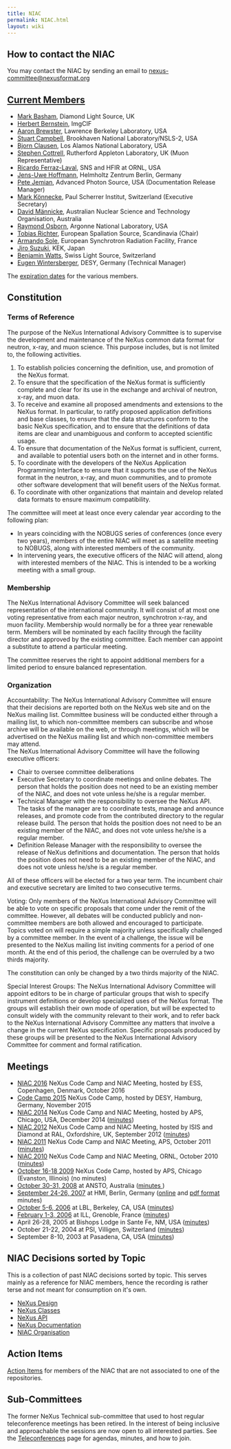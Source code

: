```yaml
---
title: NIAC
permalink: NIAC.html
layout: wiki
---
```


How to contact the NIAC
-----------------------

You may contact the NIAC by sending an email to
<nexus-committee@nexusformat.org>

[Current Members](Membership_Dates.html "wikilink")
----------------------------------------------

-   [Mark Basham](User%3AMark_Basham.html "wikilink"), Diamond Light Source, UK
-   [Herbert Bernstein](User%3AHerbert_Bernstein.html "wikilink"), ImgCIF
-   [Aaron Brewster](User%3AAaron_Brewster.html "wikilink"), Lawrence Berkeley Laboratory, USA
-   [Stuart Campbell](User%3AStuart_Campbell.html "wikilink"), Brookhaven National Laboratory/NSLS-2, USA
-   [Bjorn Clausen](User%3ABjorn_Clausen.html "wikilink"), Los Alamos National Laboratory, USA
-   [Stephen Cottrell](User%3ASteve_Cottrell.html "wikilink"), Rutherford Appleton Laboratory, UK (Muon Representative)
-   [Ricardo Ferraz-Laval](User%3A_Ricardo_Ferraz-Laval.html "wikilink"), SNS and HFIR at ORNL, USA
-   [Jens-Uwe Hoffmann](User%3AJens-Uwe_Hoffmann.html "wikilink"), Helmholtz Zentrum Berlin, Germany
-   [Pete Jemian](User%3APete_Jemian.html "wikilink"), Advanced Photon Source, USA (Documentation Release Manager)
-   [Mark Könnecke](User%3AMark_Koennecke.html "wikilink"), Paul Scherrer Institut, Switzerland (Executive Secretary)
-   [David Männicke](User%3ADavid_Männicke.html "wikilink"), Australian Nuclear Science and Technology Organisation, Australia
-   [Raymond Osborn](User%3ARay_Osborn.html "wikilink"), Argonne National Laboratory, USA
-   [Tobias Richter](User%3ATobias_Richter.html "wikilink"), European Spallation Source, Scandinavia (Chair)
-   [Armando Sole](User%3AArmando_Sole.html "wikilink"), European Synchrotron Radiation Facility, France
-   [Jiro Suzuki](User%3AJiro_Suzuki.html "wikilink"), KEK, Japan
-   [Benjamin Watts](http://www.psi.ch/lsc/benjamin-watts), Swiss Light Source, Switzerland
-   [Eugen Wintersberger](User%3AEugenwintersberger.html "wikilink"), DESY, Germany (Technical Manager)

The [expiration dates](Membership_Dates.html "wikilink") for the various members.

Constitution
------------

### Terms of Reference

The purpose of the NeXus International Advisory Committee is to
supervise the development and maintenance of the NeXus common data
format for neutron, x-ray, and muon science. This purpose includes, but
is not limited to, the following activities.

1.  To establish policies concerning the definition, use, and promotion
    of the NeXus format.
2.  To ensure that the specification of the NeXus format is sufficiently
    complete and clear for its use in the exchange and archival of
    neutron, x-ray, and muon data.
3.  To receive and examine all proposed amendments and extensions to the
    NeXus format. In particular, to ratify proposed application
    definitions and base classes, to ensure that the data structures
    conform to the basic NeXus specification, and to ensure that the
    definitions of data items are clear and unambiguous and conform to
    accepted scientific usage.
4.  To ensure that documentation of the NeXus format is sufficient,
    current, and available to potential users both on the internet and
    in other forms.
5.  To coordinate with the developers of the NeXus Application
    Programming Interface to ensure that it supports the use of the
    NeXus format in the neutron, x-ray, and muon communities, and to
    promote other software development that will benefit users of the
    NeXus format.
6.  To coordinate with other organizations that maintain and develop
    related data formats to ensure maximum compatibility.

The committee will meet at least once every calendar year according to
the following plan:

-   In years coinciding with the NOBUGS series of conferences (once
    every two years), members of the entire NIAC will meet as a
    satellite meeting to NOBUGS, along with interested members of the
    community.
-   In intervening years, the executive officers of the NIAC will
    attend, along with interested members of the NIAC. This is intended
    to be a working meeting with a small group.

### Membership

The NeXus International Advisory Committee will seek balanced
representation of the international community. It will consist of at
most one voting representative from each major neutron, synchrotron
x-ray, and muon facility. Membership would normally be for a three year
renewable term. Members will be nominated by each facility through the
facility director and approved by the existing committee. Each member
can appoint a substitute to attend a particular meeting.

The committee reserves the right to appoint additional members for a
limited period to ensure balanced representation.

### Organization

Accountability: The NeXus International Advisory Committee will ensure that their decisions are reported both on the NeXus web site and on the NeXus mailing list. Committee business will be conducted either through a mailing list, to which non-committee members can subscribe and whose archive will be available on the web, or through meetings, which will be advertised on the NeXus mailing list and which non-committee members may attend.  
The NeXus International Advisory Committee will have the following
executive officers:

-   Chair to oversee committee deliberations
-   Executive Secretary to coordinate meetings and online debates. The
    person that holds the position does not need to be an existing
    member of the NIAC, and does not vote unless he/she is a regular
    member.
-   Technical Manager with the responsibility to oversee the NeXus API.
    The tasks of the manager are to coordinate tests, manage and
    announce releases, and promote code from the contributed directory
    to the regular release build. The person that holds the position
    does not need to be an existing member of the NIAC, and does not
    vote unless he/she is a regular member.
-   Definition Release Manager with the responsibility to oversee the
    release of NeXus definitions and documentation. The person that
    holds the position does not need to be an existing member of the
    NIAC, and does not vote unless he/she is a regular member.

All of these officers will be elected for a two year term. The incumbent
chair and executive secretary are limited to two consecutive terms.

Voting: Only members of the NeXus International Advisory Committee will be able to vote on specific proposals that come under the remit of the committee. However, all debates will be conducted publicly and non-committee members are both allowed and encouraged to participate.  
Topics voted on will require a simple majority unless specifically
challenged by a committee member. In the event of a challenge, the issue
will be presented to the NeXus mailing list inviting comments for a
period of one month. At the end of this period, the challenge can be
overruled by a two thirds majority.

The constitution can only be changed by a two thirds majority of the
NIAC.

Special Interest Groups: The NeXus International Advisory Committee will appoint editors to be in charge of particular groups that wish to specify instrument definitions or develop specialized uses of the NeXus format. The groups will establish their own mode of operation, but will be expected to consult widely with the community relevant to their work, and to refer back to the NeXus International Advisory Committee any matters that involve a change in the current NeXus specification. Specific proposals produced by these groups will be presented to the NeXus International Advisory Committee for comment and formal ratification.  

Meetings
--------

-   [NIAC 2016](NIAC2016.html "wikilink") NeXus Code Camp and NIAC Meeting,
    hosted by ESS, Copenhagen, Denmark, October 2016
-   [Code Camp 2015](Code_Camp_2015.html "wikilink") NeXus Code Camp, hosted
    by DESY, Hamburg, Germany, November 2015
-   [NIAC 2014](NIAC2014.html "wikilink") NeXus Code Camp and NIAC Meeting,
    hosted by APS, Chicago, USA, December 2014
    ([minutes](NIAC2014_Meeting#Minutes.html "wikilink"))
-   [NIAC 2012](NIAC2012.html "wikilink") NeXus Code Camp and NIAC Meeting,
    hosted by ISIS and Diamond at RAL, Oxfordshire, UK, September 2012
    ([minutes](NIAC2012#Meeting_Minutes.html "wikilink"))
-   [NIAC 2011](NIAC2011_CodeCamp.html "wikilink") NeXus Code Camp and NIAC
    Meeting, APS, October 2011
    ([minutes](NIAC2011_CodeCamp#Final_Report.html "wikilink"))
-   [NIAC 2010](NIAC2010.html "wikilink") NeXus Code Camp and NIAC Meeting,
    ORNL, October 2010
    ([minutes](Media:Minutes_of_NeXus_Committee_2010.pdf.html "wikilink"))
-   [October 16-18 2009](NIAC2009.html "wikilink") NeXus Code Camp, hosted by
    APS, Chicago (Evanston, Illinois) (no minutes)
-   [October 30-31, 2008](NIAC2008.html "wikilink") at ANSTO, Australia
    ([minutes ](Media:NIAC2008_minutes.pdf.html "wikilink"))
-   [September 24-26, 2007](NIAC2007.html "wikilink") at HMI, Berlin, Germany
    ([online](NIAC2007_Minutes.html "wikilink") and [pdf
    format](Media:NIAC2007HMI_minutes.pdf.html "wikilink") minutes)
-   [October 5-6, 2006](NIAC2006LBL.html "wikilink") at LBL, Berkeley, CA,
    USA ([minutes](Media:NIAC2006LBL_minutes.pdf.html "wikilink"))
-   [February 1-3, 2006](NIAC2006ILL.html "wikilink") at ILL, Grenoble,
    France ([minutes](Media:NIAC2006minutes.pdf.html "wikilink"))
-   April 26-28, 2005 at Bishops Lodge in Sante Fe, NM, USA
    ([minutes](Media:NIAC2005minutes.pdf.html "wikilink"))
-   October 21-22, 2004 at PSI, Villigen, Switzerland
    ([minutes](Media:NeXusMinutes-Oct2004.pdf.html "wikilink"))
-   September 8-10, 2003 at Pasadena, CA, USA
    ([minutes](Media:NIAC_minute.pdf.html "wikilink"))

NIAC Decisions sorted by Topic
------------------------------

This is a collection of past NIAC decisions sorted by topic. This serves
mainly as a reference for NIAC members, hence the recording is rather
terse and not meant for consumption on it's own.

-   [NeXus Design](NIACDesign.html "wikilink")
-   [NeXus Classes](NIACClasses.html "wikilink")
-   [NeXus API](NIACAPI.html "wikilink")
-   [NeXus Documentation](NIACdoc.html "wikilink")
-   [NIAC Organisation](NIACOrg.html "wikilink")

Action Items
------------

[Action Items](NIACActionItems.html "wikilink") for members of the NIAC that
are not associated to one of the repositories.

Sub-Committees
--------------

The former NeXus Technical sub-committee
that used to host regular teleconference meetings
has been retired. 
In the interest of being inclusive and approachable
the sessions are now open to all interested parties. 
See the [Teleconferences](Teleconferences.html "wikilink") page for agendas, minutes, and how to join.

